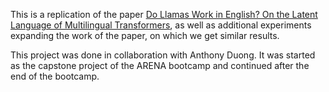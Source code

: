 This is a replication of the paper [Do Llamas Work in English? On the Latent Language of Multilingual Transformers](https://arxiv.org/abs/2402.10588), as well as additional experiments expanding the work of the paper, on which we get similar results.

This project was done in collaboration with Anthony Duong. It was started as the capstone project of the ARENA bootcamp and continued after the end of the bootcamp.


